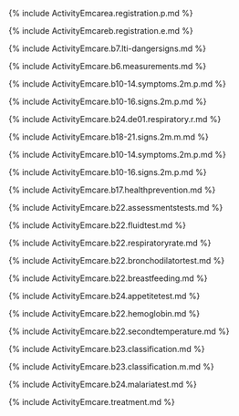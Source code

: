 {% include ActivityEmcarea.registration.p.md %}

{% include ActivityEmcareb.registration.e.md %}

{% include ActivityEmcare.b7.lti-dangersigns.md %}

{% include ActivityEmcare.b6.measurements.md %}

{% include ActivityEmcare.b10-14.symptoms.2m.p.md %}

{% include ActivityEmcare.b10-16.signs.2m.p.md %}

{% include ActivityEmcare.b24.de01.respiratory.r.md %}

{% include ActivityEmcare.b18-21.signs.2m.m.md %}

{% include ActivityEmcare.b10-14.symptoms.2m.p.md %}

{% include ActivityEmcare.b10-16.signs.2m.p.md %}

{% include ActivityEmcare.b17.healthprevention.md %}

{% include ActivityEmcare.b22.assessmentstests.md %}

{% include ActivityEmcare.b22.fluidtest.md %}

{% include ActivityEmcare.b22.respiratoryrate.md %}

{% include ActivityEmcare.b22.bronchodilatortest.md %}

{% include ActivityEmcare.b22.breastfeeding.md %}

{% include ActivityEmcare.b24.appetitetest.md %}

{% include ActivityEmcare.b22.hemoglobin.md %}

{% include ActivityEmcare.b22.secondtemperature.md %}

{% include ActivityEmcare.b23.classification.md %}

{% include ActivityEmcare.b23.classification.m.md %}

{% include ActivityEmcare.b24.malariatest.md %}

{% include ActivityEmcare.treatment.md %}

